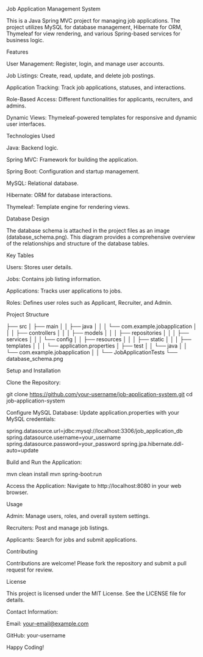 Job Application Management System

This is a Java Spring MVC project for managing job applications. The project utilizes MySQL for database management, Hibernate for ORM, Thymeleaf for view rendering, and various Spring-based services for business logic.

Features

User Management: Register, login, and manage user accounts.

Job Listings: Create, read, update, and delete job postings.

Application Tracking: Track job applications, statuses, and interactions.

Role-Based Access: Different functionalities for applicants, recruiters, and admins.

Dynamic Views: Thymeleaf-powered templates for responsive and dynamic user interfaces.

Technologies Used

Java: Backend logic.

Spring MVC: Framework for building the application.

Spring Boot: Configuration and startup management.

MySQL: Relational database.

Hibernate: ORM for database interactions.

Thymeleaf: Template engine for rendering views.

Database Design

The database schema is attached in the project files as an image (database_schema.png). This diagram provides a comprehensive overview of the relationships and structure of the database tables.

Key Tables

Users: Stores user details.

Jobs: Contains job listing information.

Applications: Tracks user applications to jobs.

Roles: Defines user roles such as Applicant, Recruiter, and Admin.

Project Structure

├── src
│   ├── main
│   │   ├── java
│   │   │   └── com.example.jobapplication
│   │   │       ├── controllers
│   │   │       ├── models
│   │   │       ├── repositories
│   │   │       ├── services
│   │   │       └── config
│   │   ├── resources
│   │   │   ├── static
│   │   │   ├── templates
│   │   │   └── application.properties
│   ├── test
│   │   └── java
│   │       └── com.example.jobapplication
│   │           └── JobApplicationTests
└── database_schema.png

Setup and Installation

Clone the Repository:

git clone https://github.com/your-username/job-application-system.git
cd job-application-system

Configure MySQL Database:
Update application.properties with your MySQL credentials:

spring.datasource.url=jdbc:mysql://localhost:3306/job_application_db
spring.datasource.username=your_username
spring.datasource.password=your_password
spring.jpa.hibernate.ddl-auto=update

Build and Run the Application:

mvn clean install
mvn spring-boot:run

Access the Application:
Navigate to http://localhost:8080 in your web browser.

Usage

Admin: Manage users, roles, and overall system settings.

Recruiters: Post and manage job listings.

Applicants: Search for jobs and submit applications.

Contributing

Contributions are welcome! Please fork the repository and submit a pull request for review.

License

This project is licensed under the MIT License. See the LICENSE file for details.

Contact Information:

Email: your-email@example.com

GitHub: your-username

Happy Coding!

